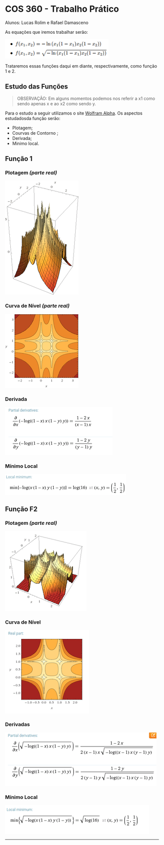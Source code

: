 # COS 360 - Trabalho Prático

Alunos: Lucas Rolim e Rafael Damasceno

As equações que iremos trabalhar serão:

![Equações a serem trabalhadas](/imagens/equacoes.png)

Trataremos essas funções daqui em diante, respectivamente, como função 1 e 2.

## Estudo das Funções

> OBSERVAÇÂO: Em alguns momentos podemos nos referir a x1 como sendo apenas x e ao x2 como sendo y.

Para o estudo a seguir utilizamos o site [Wolfram Alpha](https://www.wolframalpha.com/). Os aspectos estudadosda função serão:

- Plotagem;
- Courvas de Contorno ;
- Derivada;
- Minimo local.

## Função 1

### Plotagem  *(parte real)*

![Potagem F1](/imagens/f1-plot-real.gif)

### Curva de Nível *(parte real)*

![Curva de nível F1](/imagens/f1-curva.gif)

### Derivada

![Derivada F1](/imagens/f1-derivada.png)

### Mínimo Local

![F1 Mínimo Local](/imagens/f1-minimo-local.png)

## Função F2

### Plotagem *(parte real)*

![plot-f2](/imagens/f2-plot.png)

### Curva de Nível

![curva de nível](/imagens/f2-curva.png)

### Derivadas

![Derivadas parciais de f2](/imagens/f2-derivada.png)

### Mínimo Local

![Mínimo locald e f2](/imagens/f2-minimo.png)



---

